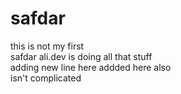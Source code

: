 # safdar
this is not my first <br>
safdar ali.dev is doing all that stuff <br>
adding new line here
addded here also <br>
isn't complicated
